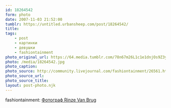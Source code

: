 ```yaml
---
id: 18264542
form: photo
date: 2007-11-03 21:52:00
tumblr: https://untitled.urbansheep.com/post/18264542/
title:
tags:
    - post
    - картинки
    - девушки
    - fashiontainment
photo_original_url: https://64.media.tumblr.com/78n67m26L1c1e1dnjOs9Z3yx_1280.jpg
photo: /media/18264542.jpg
photo_caption: 
photo_source: http://community.livejournal.com/fashiontainment/26561.html?style=mine
photo_source_url:
photo_source_title:
layout: post-photo.njk
---
```


<p>fashiontainment: <a href="http://community.livejournal.com/fashiontainment/26561.html">Фотограф Rinze Van Brug</a></p>
